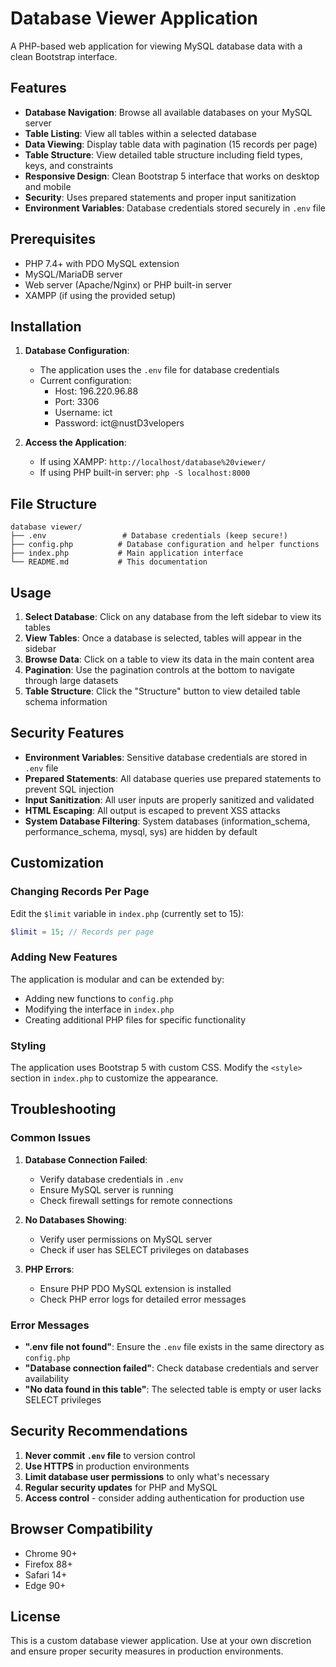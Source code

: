 # Database Viewer Application

A PHP-based web application for viewing MySQL database data with a clean Bootstrap interface.

## Features

- **Database Navigation**: Browse all available databases on your MySQL server
- **Table Listing**: View all tables within a selected database
- **Data Viewing**: Display table data with pagination (15 records per page)
- **Table Structure**: View detailed table structure including field types, keys, and constraints
- **Responsive Design**: Clean Bootstrap 5 interface that works on desktop and mobile
- **Security**: Uses prepared statements and proper input sanitization
- **Environment Variables**: Database credentials stored securely in `.env` file

## Prerequisites

- PHP 7.4+ with PDO MySQL extension
- MySQL/MariaDB server
- Web server (Apache/Nginx) or PHP built-in server
- XAMPP (if using the provided setup)

## Installation

1. **Database Configuration**: 
   - The application uses the `.env` file for database credentials
   - Current configuration:
     - Host: 196.220.96.88
     - Port: 3306
     - Username: ict
     - Password: ict@nustD3velopers

2. **Access the Application**:
   - If using XAMPP: `http://localhost/database%20viewer/`
   - If using PHP built-in server: `php -S localhost:8000`

## File Structure

```
database viewer/
├── .env                 # Database credentials (keep secure!)
├── config.php          # Database configuration and helper functions
├── index.php           # Main application interface
└── README.md           # This documentation
```

## Usage

1. **Select Database**: Click on any database from the left sidebar to view its tables
2. **View Tables**: Once a database is selected, tables will appear in the sidebar
3. **Browse Data**: Click on a table to view its data in the main content area
4. **Pagination**: Use the pagination controls at the bottom to navigate through large datasets
5. **Table Structure**: Click the "Structure" button to view detailed table schema information

## Security Features

- **Environment Variables**: Sensitive database credentials are stored in `.env` file
- **Prepared Statements**: All database queries use prepared statements to prevent SQL injection
- **Input Sanitization**: All user inputs are properly sanitized and validated
- **HTML Escaping**: All output is escaped to prevent XSS attacks
- **System Database Filtering**: System databases (information_schema, performance_schema, mysql, sys) are hidden by default

## Customization

### Changing Records Per Page
Edit the `$limit` variable in `index.php` (currently set to 15):
```php
$limit = 15; // Records per page
```

### Adding New Features
The application is modular and can be extended by:
- Adding new functions to `config.php`
- Modifying the interface in `index.php`
- Creating additional PHP files for specific functionality

### Styling
The application uses Bootstrap 5 with custom CSS. Modify the `<style>` section in `index.php` to customize the appearance.

## Troubleshooting

### Common Issues

1. **Database Connection Failed**:
   - Verify database credentials in `.env`
   - Ensure MySQL server is running
   - Check firewall settings for remote connections

2. **No Databases Showing**:
   - Verify user permissions on MySQL server
   - Check if user has SELECT privileges on databases

3. **PHP Errors**:
   - Ensure PHP PDO MySQL extension is installed
   - Check PHP error logs for detailed error messages

### Error Messages

- **".env file not found"**: Ensure the `.env` file exists in the same directory as `config.php`
- **"Database connection failed"**: Check database credentials and server availability
- **"No data found in this table"**: The selected table is empty or user lacks SELECT privileges

## Security Recommendations

1. **Never commit `.env` file** to version control
2. **Use HTTPS** in production environments
3. **Limit database user permissions** to only what's necessary
4. **Regular security updates** for PHP and MySQL
5. **Access control** - consider adding authentication for production use

## Browser Compatibility

- Chrome 90+
- Firefox 88+
- Safari 14+
- Edge 90+

## License

This is a custom database viewer application. Use at your own discretion and ensure proper security measures in production environments.
